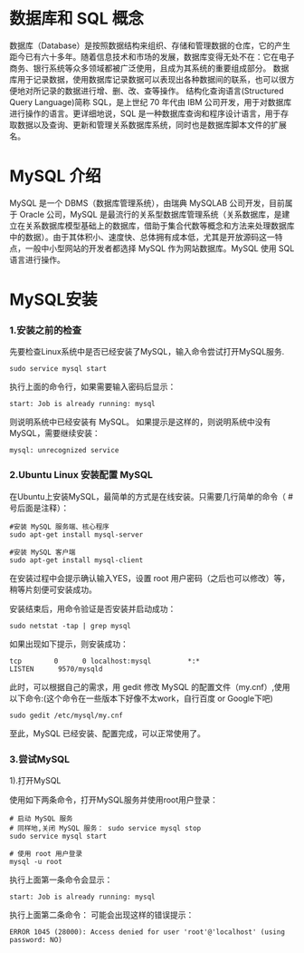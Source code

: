 # 数据库和 SQL 概念
数据库（Database）是按照数据结构来组织、存储和管理数据的仓库，它的产生距今已有六十多年。随着信息技术和市场的发展，数据库变得无处不在：它在电子商务、银行系统等众多领域都被广泛使用，且成为其系统的重要组成部分。
数据库用于记录数据，使用数据库记录数据可以表现出各种数据间的联系，也可以很方便地对所记录的数据进行增、删、改、查等操作。
结构化查询语言(Structured Query Language)简称 SQL，是上世纪 70 年代由 IBM 公司开发，用于对数据库进行操作的语言。更详细地说，SQL 是一种数据库查询和程序设计语言，用于存取数据以及查询、更新和管理关系数据库系统，同时也是数据库脚本文件的扩展名。
# MySQL 介绍
MySQL 是一个 DBMS（数据库管理系统），由瑞典 MySQLAB 公司开发，目前属于 Oracle 公司，MySQL 是最流行的关系型数据库管理系统（关系数据库，是建立在关系数据库模型基础上的数据库，借助于集合代数等概念和方法来处理数据库中的数据）。由于其体积小、速度快、总体拥有成本低，尤其是开放源码这一特点，一般中小型网站的开发者都选择 MySQL 作为网站数据库。MySQL 使用 SQL 语言进行操作。

# MySQL安装
### 1.安装之前的检查
 先要检查Linux系统中是否已经安装了MySQL，输入命令尝试打开MySQL服务.
```
sudo service mysql start
```
 执行上面的命令行，如果需要输入密码后显示：
```
start: Job is already running: mysql

```
 则说明系统中已经安装有 MySQL。
 如果提示是这样的，则说明系统中没有 MySQL，需要继续安装：
```
mysql: unrecognized service
```
### 2.Ubuntu Linux 安装配置 MySQL

在Ubuntu上安装MySQL，最简单的方式是在线安装。只需要几行简单的命令（ # 号后面是注释）：
```
#安装 MySQL 服务端、核心程序
sudo apt-get install mysql-server

#安装 MySQL 客户端
sudo apt-get install mysql-client
```
在安装过程中会提示确认输入YES，设置 root 用户密码（之后也可以修改）等，稍等片刻便可安装成功。

安装结束后，用命令验证是否安装并启动成功：
```
sudo netstat -tap | grep mysql
```
如果出现如下提示，则安装成功：
```
tcp        0      0 localhost:mysql         *:*                     LISTEN      9570/mysqld  
```
此时，可以根据自己的需求，用 gedit 修改 MySQL 的配置文件（my.cnf）,使用以下命令:(这个命令在一些版本下好像不太work，自行百度 or Google下吧)
```
sudo gedit /etc/mysql/my.cnf
```
至此，MySQL 已经安装、配置完成，可以正常使用了。

### 3.尝试MySQL
1).打开MySQL

使用如下两条命令，打开MySQL服务并使用root用户登录：
```
# 启动 MySQL 服务
# 同样地,关闭 MySQL 服务： sudo service mysql stop
sudo service mysql start             

# 使用 root 用户登录
mysql -u root
```
执行上面第一条命令会显示：
```
start: Job is already running: mysql
```
执行上面第二条命令：
可能会出现这样的错误提示：
```
ERROR 1045 (28000): Access denied for user 'root'@'localhost' (using password: NO)
```

